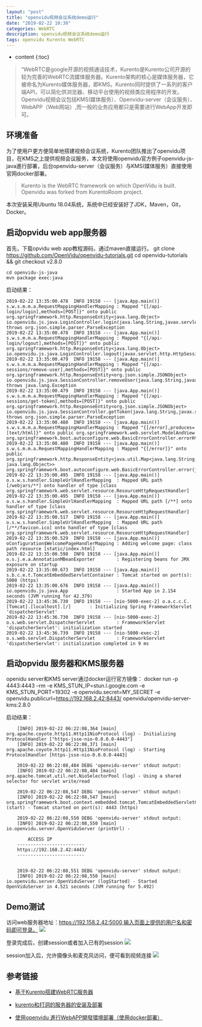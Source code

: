 ```yaml
---
layout: "post"
title: "openvidu视频会议系统demo运行"
date: "2019-02-22 10:30"
categories: WebRTC
description: openvidu视频会议系统demo运行
tags: openvidu Kurento WebRTC
---
```


* content
{:toc}

<div class="postImg" style="background-image:url(http://carforeasy.cn/kurento服务器安装-b09bf8b7.png)" ></div>

> “WebRTC是google开源的视频通话技术，Kurento是Kurento公司开源的较为完善的WebRTC流媒体服务器。Kurento架构的核心是媒体服务器，它被命名为Kurento媒体服务器，即KMS。Kurento同时提供了一系列的客户端API，可以简化供浏览器、移动平台使用的视频类应用程序的开发。Openvidu视频会议包括KMS(媒体服务）、Openvidu-server（会议服务）、WebAPP（Web网站）,而一般的业务应用都只是需要进行WebApp开发即可。




## 环境准备
为了使用户更方便简单地搭建视频会议系统，Kurento团队推出了openvidu项目，在KMS之上提供视频会议服务，本文将使用openvidu官方例子openvidu-js-java進行部署，后台openvidu-server（会议服务）与KMS(媒体服务）直接使用官网docker部署。

>Kurento is the WebRTC framework on which OpenVidu is built. Openvidu was forked from KurentoRoom project.

本次安装采用Ubuntu 18.04系统，系统中已经安装好了JDK，Maven，Git，Docker。

## 启动opvidu web app服务器
首先，下载opvidu web app教程源码，通过maven直接运行。
    git clone https://github.com/OpenVidu/openvidu-tutorials.git
    cd openvidu-tutorials && git checkout v2.8.0

    cd openvidu-js-java
    mvn package exec:java

启动结果：

```
2019-02-22 13:35:00.478  INFO 19158 --- [java.App.main()] s.w.s.m.m.a.RequestMappingHandlerMapping : Mapped "{[/api-login/login],methods=[POST]}" onto public org.springframework.http.ResponseEntity<java.lang.Object> io.openvidu.js.java.LoginController.login(java.lang.String,javax.servlet.http.HttpSession) throws org.json.simple.parser.ParseException
2019-02-22 13:35:00.478  INFO 19158 --- [java.App.main()] s.w.s.m.m.a.RequestMappingHandlerMapping : Mapped "{[/api-login/logout],methods=[POST]}" onto public org.springframework.http.ResponseEntity<java.lang.Object> io.openvidu.js.java.LoginController.logout(javax.servlet.http.HttpSession)
2019-02-22 13:35:00.479  INFO 19158 --- [java.App.main()] s.w.s.m.m.a.RequestMappingHandlerMapping : Mapped "{[/api-sessions/remove-user],methods=[POST]}" onto public org.springframework.http.ResponseEntity<org.json.simple.JSONObject> io.openvidu.js.java.SessionController.removeUser(java.lang.String,javax.servlet.http.HttpSession) throws java.lang.Exception
2019-02-22 13:35:00.479  INFO 19158 --- [java.App.main()] s.w.s.m.m.a.RequestMappingHandlerMapping : Mapped "{[/api-sessions/get-token],methods=[POST]}" onto public org.springframework.http.ResponseEntity<org.json.simple.JSONObject> io.openvidu.js.java.SessionController.getToken(java.lang.String,javax.servlet.http.HttpSession) throws org.json.simple.parser.ParseException
2019-02-22 13:35:00.480  INFO 19158 --- [java.App.main()] s.w.s.m.m.a.RequestMappingHandlerMapping : Mapped "{[/error],produces=[text/html]}" onto public org.springframework.web.servlet.ModelAndView org.springframework.boot.autoconfigure.web.BasicErrorController.errorHtml(javax.servlet.http.HttpServletRequest,javax.servlet.http.HttpServletResponse)
2019-02-22 13:35:00.480  INFO 19158 --- [java.App.main()] s.w.s.m.m.a.RequestMappingHandlerMapping : Mapped "{[/error]}" onto public org.springframework.http.ResponseEntity<java.util.Map<java.lang.String, java.lang.Object>> org.springframework.boot.autoconfigure.web.BasicErrorController.error(javax.servlet.http.HttpServletRequest)
2019-02-22 13:35:00.495  INFO 19158 --- [java.App.main()] o.s.w.s.handler.SimpleUrlHandlerMapping  : Mapped URL path [/webjars/**] onto handler of type [class org.springframework.web.servlet.resource.ResourceHttpRequestHandler]
2019-02-22 13:35:00.495  INFO 19158 --- [java.App.main()] o.s.w.s.handler.SimpleUrlHandlerMapping  : Mapped URL path [/**] onto handler of type [class org.springframework.web.servlet.resource.ResourceHttpRequestHandler]
2019-02-22 13:35:00.517  INFO 19158 --- [java.App.main()] o.s.w.s.handler.SimpleUrlHandlerMapping  : Mapped URL path [/**/favicon.ico] onto handler of type [class org.springframework.web.servlet.resource.ResourceHttpRequestHandler]
2019-02-22 13:35:00.529  INFO 19158 --- [java.App.main()] oConfiguration$WelcomePageHandlerMapping : Adding welcome page: class path resource [static/index.html]
2019-02-22 13:35:00.598  INFO 19158 --- [java.App.main()] o.s.j.e.a.AnnotationMBeanExporter        : Registering beans for JMX exposure on startup
2019-02-22 13:35:00.673  INFO 19158 --- [java.App.main()] s.b.c.e.t.TomcatEmbeddedServletContainer : Tomcat started on port(s): 5000 (https)
2019-02-22 13:35:00.676  INFO 19158 --- [java.App.main()] io.openvidu.js.java.App                  : Started App in 2.154 seconds (JVM running for 42.379)
2019-02-22 13:45:36.730  INFO 19158 --- [nio-5000-exec-2] o.a.c.c.C.[Tomcat].[localhost].[/]       : Initializing Spring FrameworkServlet 'dispatcherServlet'
2019-02-22 13:45:36.730  INFO 19158 --- [nio-5000-exec-2] o.s.web.servlet.DispatcherServlet        : FrameworkServlet 'dispatcherServlet': initialization started
2019-02-22 13:45:36.739  INFO 19158 --- [nio-5000-exec-2] o.s.web.servlet.DispatcherServlet        : FrameworkServlet 'dispatcherServlet': initialization completed in 9 ms

```
## 启动opvidu 服务器和KMS服务器
openidu server和KMS server通过docker运行官方镜像：
    docker run -p 4443:4443 –rm -e KMS_STUN_IP=stun.l.google.com -e KMS_STUN_PORT=19302 -e openvidu.secret=MY_SECRET -e openvidu.publicurl=https://192.168.2.42:8443/ openvidu/openvidu-server-kms:2.8.0

启动结果：

```
    [INFO] 2019-02-22 06:22:08,364 [main] org.apache.coyote.http11.Http11NioProtocol (log) - Initializing ProtocolHandler ["https-jsse-nio-0.0.0.0-4443"]
    [INFO] 2019-02-22 06:22:08,371 [main] org.apache.coyote.http11.Http11NioProtocol (log) - Starting ProtocolHandler [https-jsse-nio-0.0.0.0-4443]

    2019-02-22 06:22:08,484 DEBG 'openvidu-server' stdout output:
    [INFO] 2019-02-22 06:22:08,484 [main] org.apache.tomcat.util.net.NioSelectorPool (log) - Using a shared selector for servlet write/read

    2019-02-22 06:22:08,547 DEBG 'openvidu-server' stdout output:
    [INFO] 2019-02-22 06:22:08,547 [main] org.springframework.boot.context.embedded.tomcat.TomcatEmbeddedServletContainer (start) - Tomcat started on port(s): 4443 (https)

    2019-02-22 06:22:08,550 DEBG 'openvidu-server' stdout output:
    [INFO] 2019-02-22 06:22:08,550 [main] io.openvidu.server.OpenViduServer (printUrl) -

        ACCESS IP
    -------------------------
    https://192.168.2.42:4443/
    -------------------------


    2019-02-22 06:22:08,551 DEBG 'openvidu-server' stdout output:
    [INFO] 2019-02-22 06:22:08,550 [main] io.openvidu.server.OpenViduServer (logStarted) - Started OpenViduServer in 4.521 seconds (JVM running for 5.492)
```

## Demo测试
访问web服务器地址：https://192.158.2.42:5000,输入页面上提供的用户名和密码即可登录。
![](http://carforeasy.cn/kurento服务器安装-8b5d9797.png)


登录完成后，创建session或者加入已有的session
![](http://carforeasy.cn/kurento服务器安装-096d295f.png)

session加入后，允许摄像头和麦克风访问，便可看到视频连接
![](http://carforeasy.cn/kurento服务器安装-85bcd59a.png)

## 参考链接
- [基于Kurento搭建WebRTC服务器](https://blog.gmem.cc/webrtc-server-basedon-kurento)

- [kurento和打洞的服务器的安装及部署](https://www.jianshu.com/p/762a4587346d)

- [使用openvidu 進行WebAPP開發環境部署（使用docker部署）](http://www.dayexie.com/detail1977840.html)
